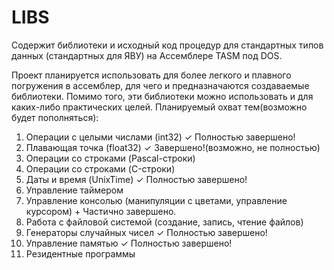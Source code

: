 # LIBS
Содержит библиотеки и исходный код процедур для стандартных типов данных (стандартных для ЯВУ) на Ассемблере TASM под DOS.

Проект планируется использовать для более легкого и плавного погружения в ассемблер, для чего и предназначаются создаваемые библиотеки.
Помимо того, эти библиотеки можно использовать и для каких-либо практических целей. Планируемый охват тем(возможно будет пополняться):
1. Операции с целыми числами (int32)                                 ✓ Полностью завершено!
2. Плавающая точка (float32)                                         ✓ Завершено!(возможно, не полностью)
3. Операции со строками (Pascal-строки)
4. Операции со строками (C-строки)
5. Даты и время (UnixTime)                                          ✓ Полностью завершено!
6. Управление таймером
7. Управление консолью (манипуляции с цветами, управление курсором) + Частично завершено.
8. Работа с файловой системой (создание, запись, чтение файлов)
9. Генераторы случайных чисел                                       ✓ Полностью завершено!
10. Управление памятью                                              ✓ Полностью завершено!
11. Резидентные программы
